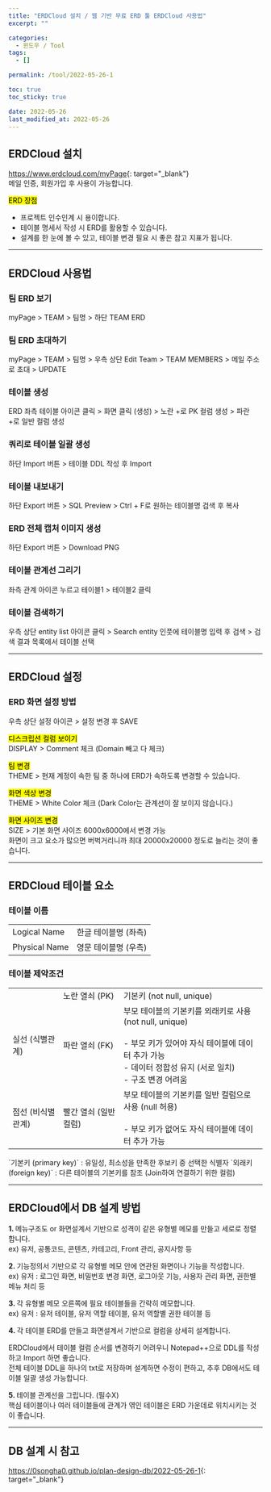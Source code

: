 ```yaml
---
title: "ERDCloud 설치 / 웹 기반 무료 ERD 툴 ERDCloud 사용법"
excerpt: ""

categories:
  - 윈도우 / Tool
tags:
  - []

permalink: /tool/2022-05-26-1

toc: true
toc_sticky: true

date: 2022-05-26
last_modified_at: 2022-05-26
---
```


## ERDCloud 설치

<https://www.erdcloud.com/myPage﻿>{: target="_blank"}  
메일 인증, 회원가입 후 사용이 가능합니다.

<mark>ERD 장점</mark>
- 프로젝트 인수인계 시 용이합니다.
- 테이블 명세서 작성 시 ERD를 활용할 수 있습니다.
- 설계를 한 눈에 볼 수 있고, 테이블 변경 필요 시 좋은 참고 지표가 됩니다.

---

## ERDCloud 사용법

### 팀 ERD 보기
myPage > TEAM > 팀명 > 하단 TEAM ERD

### 팀 ERD 초대하기
myPage > TEAM > 팀명 > 우측 상단 Edit Team > TEAM MEMBERS > 메일 주소로 초대 > UPDATE

### 테이블 생성
ERD 좌측 테이블 아이콘 클릭 > 화면 클릭 (생성) > 노란 +로 PK 컬럼 생성 > 파란 +로 일반 컬럼 생성

### 쿼리로 테이블 일괄 생성
하단 Import 버튼 > 테이블 DDL 작성 후 Import

### 테이블 내보내기
하단 Export 버튼 > SQL Preview > Ctrl + F로 원하는 테이블명 검색 후 복사

### ERD 전체 캡처 이미지 생성
하단 Export 버튼 > Download PNG

### 테이블 관계선 그리기
좌측 관계 아이콘 누르고 테이블1 > 테이블2 클릭

### 테이블 검색하기
우측 상단 entity list 아이콘 클릭 > Search entity 인풋에 테이블명 입력 후 검색 > 검색 결과 목록에서 테이블 선택

---

## ERDCloud 설정

### ERD 화면 설정 방법
우측 상단 설정 아이콘 > 설정 변경 후 SAVE

<mark>디스크립션 컬럼 보이기</mark>  
DISPLAY > Comment 체크 (Domain 빼고 다 체크)

<mark>팀 변경</mark>  
THEME > 현재 계정이 속한 팀 중 하나에 ERD가 속하도록 변경할 수 있습니다.

<mark>화면 색상 변경</mark>  
THEME > White Color 체크 (Dark Color는 관계선이 잘 보이지 않습니다.)

<mark>화면 사이즈 변경</mark>  
SIZE > 기본 화면 사이즈 6000x6000에서 변경 가능  
화면이 크고 요소가 많으면 버벅거리니까 최대 20000x20000 정도로 늘리는 것이 좋습니다.

---

## ERDCloud 테이블 요소

### 테이블 이름
<table>
  <tbody>
    <tr>
      <td>Logical Name</td>
      <td>한글 테이블명 (좌측)</td>
    </tr>
    <tr>
      <td>Physical Name</td>
      <td>영문 테이블명 (우측)</td>
    </tr>
  </tbody>
</table>

### 테이블 제약조건
<table class="table_3_left">
  <tbody>
    <tr>
      <td></td>
      <td>노란 열쇠 (PK)</td>
      <td>기본키 (not null, unique)</td>
    </tr>
    <tr>
      <td>실선 (식별관계)</td>
      <td>파란 열쇠 (FK)</td>
      <td>부모 테이블의 기본키를 외래키로 사용 (not null, unique)<br><br>- 부모 키가 있어야 자식 테이블에 데이터 추가 가능<br>- 데이터 정합성 유지 (서로 일치)<br>- 구조 변경 어려움</td>
    </tr>
    <tr>
      <td>점선 (비식별관계)</td>
      <td>빨간 열쇠 (일반 컬럼)</td>
      <td>부모 테이블의 기본키를 일반 컬럼으로 사용 (null 허용)<br><br>- 부모 키가 없어도 자식 테이블에 데이터 추가 가능</td>
    </tr>
  </tbody>
</table>
`기본키 (primary key)` : 유일성, 최소성을 만족한 후보키 중 선택한 식별자  
`외래키 (foreign key)` : 다른 테이블의 기본키를 참조 (Join하여 연결하기 위한 컬럼)

---

## ERDCloud에서 DB 설계 방법

<strong>1. </strong>메뉴구조도 or 화면설계서 기반으로 성격이 같은 유형별 메모를 만들고 세로로 정렬합니다.  
ex) 유저, 공통코드, 콘텐츠, 카테고리, Front 관리, 공지사항 등

<strong>2. </strong>기능정의서 기반으로 각 유형별 메모 안에 연관된 화면이나 기능을 작성합니다.  
ex) 유저 : 로그인 화면, 비밀번호 변경 화면, 로그아웃 기능, 사용자 관리 화면, 권한별 메뉴 처리 등

<strong>3. </strong>각 유형별 메모 오른쪽에 필요 테이블들을 간략히 메모합니다.  
ex) 유저 : 유저 테이블, 유저 역할 테이블, 유저 역할별 권한 테이블 등

<strong>4. </strong>각 테이블 ERD를 만들고 화면설계서 기반으로 컬럼을 상세히 설계합니다.  

ERDCloud에서 테이블 컬럼 순서를 변경하기 어려우니 Notepad++으로 DDL를 작성하고 Import 하면 좋습니다.  
전체 테이블 DDL을 하나의 txt로 저장하며 설계하면 수정이 편하고, 추후 DB에서도 테이블 일괄 생성 가능합니다.

<strong>5. </strong>테이블 관계선을 그립니다. (필수X)  
핵심 테이블이나 여러 테이블들에 관계가 엮인 테이블은 ERD 가운데로 위치시키는 것이 좋습니다.

---

## DB 설계 시 참고
<https://0songha0.github.io/plan-design-db/2022-05-26-1>{: target="_blank"}
